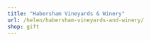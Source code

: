 ```yaml
---
title: "Habersham Vineyards & Winery"
url: /helen/habersham-vineyards-and-winery/
shop: gift
---
```

